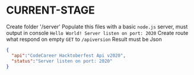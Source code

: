 # CURRENT-STAGE

Create folder '/server'
Populate this files with a basic `node.js` server, must output in console `Hello World! Server listen on port: 2020`
Create route what respond on empty `GET` to `/apiversion`
Result must be Json
```json
{
  "api":"CodeCareer Hacktoberfest Api v2020",
  "status":"Server listen on port: 2020"
}
```
